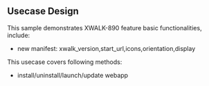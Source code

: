 ## Usecase Design

This sample demonstrates XWALK-890 feature basic functionalities, include:

* new manifest: xwalk_version,start_url,icons,orientation,display

This usecase covers following methods:

* install/uninstall/launch/update webapp
